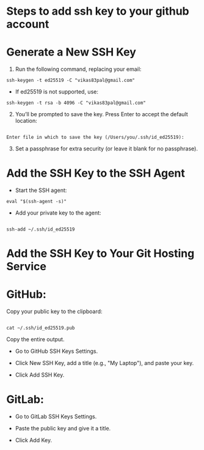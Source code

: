 # Steps to add ssh key to your github account 
# Generate a New SSH Key
1. Run the following command, replacing your email:
```
ssh-keygen -t ed25519 -C "vikas83pal@gmail.com"

```

- If ed25519 is not supported, use:
```
ssh-keygen -t rsa -b 4096 -C "vikas83pal@gmail.com"

```

2. You’ll be prompted to save the key. Press Enter to accept the default location:
```

Enter file in which to save the key (/Users/you/.ssh/id_ed25519):

```

3. Set a passphrase for extra security (or leave it blank for no passphrase).

# Add the SSH Key to the SSH Agent

- Start the SSH agent:
```
eval "$(ssh-agent -s)"

```

- Add your private key to the agent:

```

ssh-add ~/.ssh/id_ed25519

```

# Add the SSH Key to Your Git Hosting Service

# GitHub:
Copy your public key to the clipboard:
```

cat ~/.ssh/id_ed25519.pub

```
Copy the entire output.

- Go to GitHub SSH Keys Settings.

- Click New SSH Key, add a title (e.g., "My Laptop"), and paste your key.

- Click Add SSH Key.

# GitLab:
- Go to GitLab SSH Keys Settings.

- Paste the public key and give it a title.

- Click Add Key.
